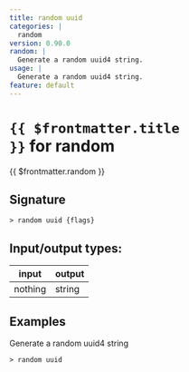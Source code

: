```yaml
---
title: random uuid
categories: |
  random
version: 0.90.0
random: |
  Generate a random uuid4 string.
usage: |
  Generate a random uuid4 string.
feature: default
---
```


<!-- This file is automatically generated. Please edit the command in https://github.com/nushell/nushell instead. -->

# <code>{{ $frontmatter.title }}</code> for random

<div class='command-title'>{{ $frontmatter.random }}</div>

## Signature

`> random uuid {flags} `

## Input/output types:

| input   | output |
| ------- | ------ |
| nothing | string |

## Examples

Generate a random uuid4 string

```nu
> random uuid

```
